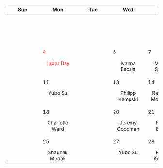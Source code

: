 |<div style='width:100px'>Sun</div>|<div style='width:100px'>Mon</div>|<div style='width:100px'>Tue</div>|<div style='width:100px'>Wed</div>|<div style='width:100px'>Thu</div>|<div style='width:100px'>Fri</div>|<div style='width:100px'>Sat</div>|
|:-:|:-:|:-:|:-:|:-:|:-:|:-:|
|<br/><br/> |<br/><br/> |<br/><br/> |<br/><br/> |<br/><br/> |<p align='left'>1</p>Jeremy<br/> Goodman|<br/><br/>|
|<br/><br/>|<span style='color:red'><p align='left'>4</p></span><span style='color:red'>Labor Day</span><br/><br/>|<br/><br/>|<p align='left'>6</p>Ivanna<br/> Escala|<p align='left'>7</p>Michael<br/> Strauss|<p align='left'>8</p>Shaunak<br/> Modak|<br/><br/>|
|<br/><br/>|<p align='left'>11</p>Yubo Su<br/><br/>|<br/><br/>|<p align='left'>13</p>Philipp<br/> Kempski|<p align='left'>14</p>Rajsekhar<br/> Mohapatra|<p align='left'>15</p>Jenny<br/> Greene|<br/><br/>|
|<br/><br/>|<p align='left'>18</p>Charlotte<br/> Ward|<br/><br/>|<p align='left'>20</p>Jeremy<br/> Goodman|<p align='left'>21</p>Ivanna<br/> Escala|<p align='left'>22</p>Michael<br/> Strauss|<br/><br/>|
|<br/><br/>|<p align='left'>25</p>Shaunak<br/> Modak|<br/><br/>|<p align='left'>27</p>Yubo Su<br/><br/>|<p align='left'>28</p>Philipp<br/> Kempski|<p align='left'>29</p>Rajsekhar<br/> Mohapatra|<br/><br/>|
